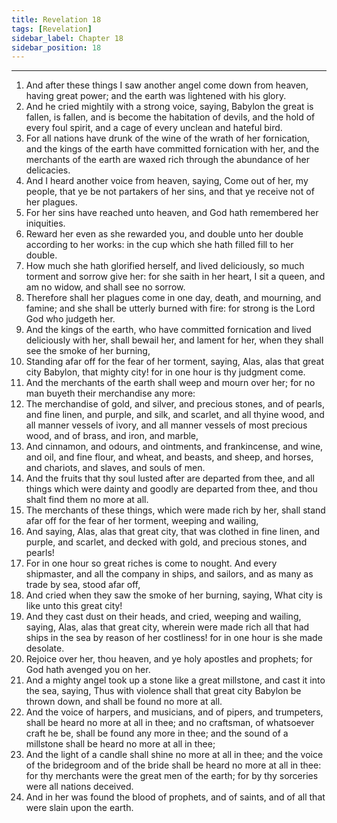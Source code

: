 ```yaml
---
title: Revelation 18
tags: [Revelation]
sidebar_label: Chapter 18
sidebar_position: 18
---
```


---
1. And after these things I saw another angel come down from heaven, having great power; and the earth was lightened with his glory.
2. And he cried mightily with a strong voice, saying, Babylon the great is fallen, is fallen, and is become the habitation of devils, and the hold of every foul spirit, and a cage of every unclean and hateful bird.
3. For all nations have drunk of the wine of the wrath of her fornication, and the kings of the earth have committed fornication with her, and the merchants of the earth are waxed rich through the abundance of her delicacies.
4. And I heard another voice from heaven, saying, Come out of her, my people, that ye be not partakers of her sins, and that ye receive not of her plagues.
5. For her sins have reached unto heaven, and God hath remembered her iniquities.
6. Reward her even as she rewarded you, and double unto her double according to her works: in the cup which she hath filled fill to her double.
7. How much she hath glorified herself, and lived deliciously, so much torment and sorrow give her: for she saith in her heart, I sit a queen, and am no widow, and shall see no sorrow.
8. Therefore shall her plagues come in one day, death, and mourning, and famine; and she shall be utterly burned with fire: for strong is the Lord God who judgeth her.
9. And the kings of the earth, who have committed fornication and lived deliciously with her, shall bewail her, and lament for her, when they shall see the smoke of her burning,
10. Standing afar off for the fear of her torment, saying, Alas, alas that great city Babylon, that mighty city! for in one hour is thy judgment come.
11. And the merchants of the earth shall weep and mourn over her; for no man buyeth their merchandise any more:
12. The merchandise of gold, and silver, and precious stones, and of pearls, and fine linen, and purple, and silk, and scarlet, and all thyine wood, and all manner vessels of ivory, and all manner vessels of most precious wood, and of brass, and iron, and marble,
13. And cinnamon, and odours, and ointments, and frankincense, and wine, and oil, and fine flour, and wheat, and beasts, and sheep, and horses, and chariots, and slaves, and souls of men.
14. And the fruits that thy soul lusted after are departed from thee, and all things which were dainty and goodly are departed from thee, and thou shalt find them no more at all.
15. The merchants of these things, which were made rich by her, shall stand afar off for the fear of her torment, weeping and wailing,
16. And saying, Alas, alas that great city, that was clothed in fine linen, and purple, and scarlet, and decked with gold, and precious stones, and pearls!
17. For in one hour so great riches is come to nought. And every shipmaster, and all the company in ships, and sailors, and as many as trade by sea, stood afar off,
18. And cried when they saw the smoke of her burning, saying, What city is like unto this great city!
19. And they cast dust on their heads, and cried, weeping and wailing, saying, Alas, alas that great city, wherein were made rich all that had ships in the sea by reason of her costliness! for in one hour is she made desolate.
20. Rejoice over her, thou heaven, and ye holy apostles and prophets; for God hath avenged you on her.
21. And a mighty angel took up a stone like a great millstone, and cast it into the sea, saying, Thus with violence shall that great city Babylon be thrown down, and shall be found no more at all.
22. And the voice of harpers, and musicians, and of pipers, and trumpeters, shall be heard no more at all in thee; and no craftsman, of whatsoever craft he be, shall be found any more in thee; and the sound of a millstone shall be heard no more at all in thee;
23. And the light of a candle shall shine no more at all in thee; and the voice of the bridegroom and of the bride shall be heard no more at all in thee: for thy merchants were the great men of the earth; for by thy sorceries were all nations deceived.
24. And in her was found the blood of prophets, and of saints, and of all that were slain upon the earth.